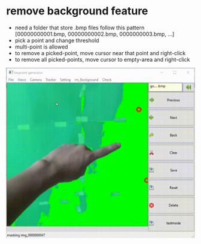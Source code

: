 # remove background feature
* need a folder that store .bmp files follow this pattern<br />[00000000001.bmp, 00000000002.bmp, 0000000003.bmp, ...]
* pick a point and change threshold
* multi-point is allowed
* to remove a picked-point, move cursor near that point and right-click
* to remove all picked-points, move cursor to empty-area and right-click

![alt text](https://github.com/s0ngkran/keypoint_dataset/blob/master/example/BAwesP3dCu%2000_00_00-00_00_30.gif)
